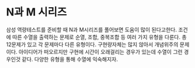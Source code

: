 # N과 M 시리즈

삼성 역량테스트를 준비할 때 N과 M시리즈를 풀어보면 도움이 많이 된다고한다. 조건에 따른 수열을 출력하는 문제로 순열, 조합, 중복조합 등 여러 가지 유형을 다룬다. 총 12문제가 있고 각 문제마다 다른 유형이다. 구현량자체는 많지 않아서 개념위주의 문제이다. 아이디어가 떠오르지만 구현에 시간이 오래걸리는 경우가 있는데 수열이 그런 경우인것 같다. 다양한 유형을 통해 수열에 익숙해지자. 

